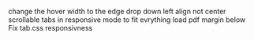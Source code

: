 change the hover width to the edge
drop down left align not center
scrollable tabs in responsive mode to fit evrything
load pdf margin below
Fix tab.css responsivness
